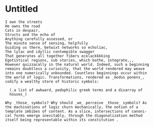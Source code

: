 # Untitled

    I own the streets
    He owns the road
    Cats in despair,
    Structs and the echo of
    Anything carefully assessed, or
    The minute sense of sensing, helpfully
    Guiding us there, betwixt networks so echoliac,
    The lylac and idyllic contempible swagger
    That generates all together fibers ecolackkkking
    Egotistical regions, sub stories, which bathe, integrate,,,
    However quizzacally in the natural world. Indeed, such a beginning
    remains doubtless a curiosity, that the world rendered may weave 
    into one numerically unbounded. Countless beginnings occur within
    the world of logic. Transformations, rendered as _modus ponens_, 
    codify a wealthy store of historic symbols:

      (_a list of awkward, pedophilic greek terms and a disarray of 
      houses_)

    Why _those_ symbols? Why should _we_ perceive _those_ symbols? As
    the machinations of logic churn mechanically, the notion of a 
    template imbibes of content. As a slice, intersections of canoni-
    cal forms emerge inevitably, through the diagonalization method
    itself being representable within its constitution .
